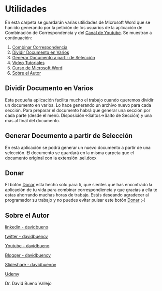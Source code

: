 # Utilidades
 En esta carpeta se guardarán varias utilidades de Microsoft Word que se han ido generando por la petición de los usuarios de la aplicación de Combinación de Correspondencia y del [Canal de Youtube](https://www.youtube.com/user/davidbueno). Se muestran a continuación:
 
1. [Combinar Correspondencia](https://github.com/davidbuenov/CombinarCorrespondencia#instalaci%C3%B3n)
2. [Dividir Documento en Varios](https://github.com/davidbuenov/CombinarCorrespondencia/tree/main/Utilidades#dividir-documento-en-varios)
3. [Generar Documento a partir de Selección](https://github.com/davidbuenov/CombinarCorrespondencia/tree/main/Utilidades#generar-documento-a-partir-de-selecci%C3%B3n)
4. [Video Tutoriales](https://github.com/davidbuenov/CombinarCorrespondencia/blob/main/README.md#video-tutoriales)
5. [Curso de Microsoft Word](CombinarCorrespondencia.md#curso-de-microsoft-word)
6. [Sobre el Autor](https://github.com/davidbuenov/CombinarCorrespondencia/blob/main/README.md#sobre-el-autor) 
 
## Dividir Documento en Varios
Esta pequeña aplicación facilita mucho el trabajo cuando queremos dividir un documento en varios. Lo hace generando un archivo nuevo para cada sección. Para preparar el documento habrá que generar una sección por cada parte (desde el menú. Disposición->Saltos->Salto de Sección) y una más al final del documento.

## Generar Documento a partir de Selección
En esta aplicación se podrá generar un nuevo documento a partir de una selección. El documento se guardará en la misma carpeta que el documento original con la extensión .sel.docx


## Donar
El botón [Donar](https://www.paypal.com/donate?hosted_button_id=J5DXQN5VCBTVE) esta hecho solo para tí, que sientes que has encontrado la aplicación de tu vida para combinar correspondiencia y que gracias a ella te estas ahorrando muchas horas de trabajo. Estás deseando agradecer al programador su trabajo y no puedes evitar pulsar este botón [Donar](https://www.paypal.com/donate?hosted_button_id=J5DXQN5VCBTVE)  ;-)

 ## Sobre el Autor
  [linkedin - davidbueno](https://www.linkedin.com/in/davidbueno/)
  
  [twitter - davidbuenov](https://twitter.com/davidbuenov)
  
  [Youtube - davidbueno ](https://www.youtube.com/davidbueno)
  
  [Blogger - davidbuenov](http://davidbuenov.blogspot.com/)
  
  [Slideshare - davidbuenov](https://www.slideshare.net/davidbuenov)
  
  [Udemy](https://www.udemy.com/user/david-bueno-vallejo/)
  
  
  Dr. David Bueno Vallejo
 
 
